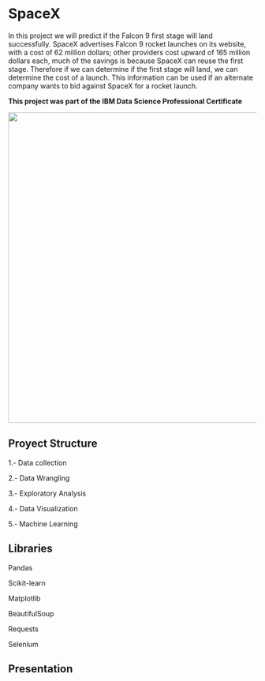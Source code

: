 # SpaceX

In this project we will predict if the Falcon 9 first stage will land successfully. SpaceX advertises Falcon 9 rocket launches on its website, with a cost of 62 million dollars; other providers cost upward of 165 million dollars each, much of the savings is because SpaceX can reuse the first stage. Therefore if we can determine if the first stage will land, we can determine the cost of a launch. This information can be used if an alternate company wants to bid against SpaceX for a rocket launch.

**This project was part of the IBM Data Science Professional Certificate**

<div align="center"><img src="https://github.com/ferdal137/SpaceX/blob/main/Templates/SpaceX.png?raw=true" width="1100" height="630" /></div>

## Proyect Structure

1.- Data collection

2.- Data Wrangling

3.- Exploratory Analysis

4.- Data Visualization

5.- Machine Learning

## Libraries

Pandas

Scikit-learn

Matplotlib

BeautifulSoup

Requests

Selenium

## Presentation
